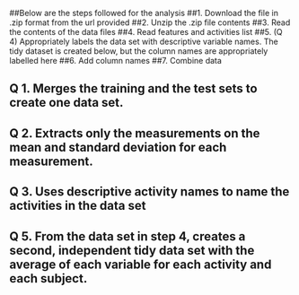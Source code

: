 ##Below are the steps followed for the analysis
##1. Download the file in .zip format from the url provided
##2. Unzip the .zip file contents
##3. Read the contents of the data files
##4. Read features and activities list
##5. (Q 4) Appropriately labels the data set with descriptive variable names. The tidy dataset is created below, but the column names are appropriately labelled here
##6. Add column names
##7. Combine data
## Q 1. Merges the training and the test sets to create one data set.
## Q 2. Extracts only the measurements on the mean and standard deviation for each measurement.
## Q 3. Uses descriptive activity names to name the activities in the data set
## Q 5. From the data set in step 4, creates a second, independent tidy data set with the average of each variable for each activity and each subject.